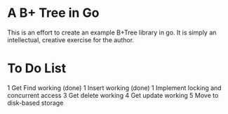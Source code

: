 # A B+ Tree in Go

This is an effort to create an example B+Tree library in go.
It is simply an intellectual, creative exercise for the author.

# To Do List
1	Get Find working (done)
1 Insert working (done)
1 Implement locking and concurrent access
3 Get delete working
4 Get update working
5 Move to disk-based storage
